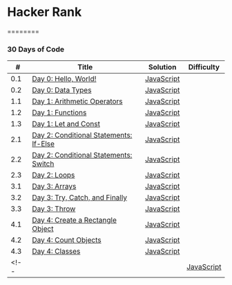 # Hacker Rank
========

### 30 Days of Code


| # | Title | Solution | Difficulty |
|---| ----- | -------- | ---------- |
|0.1|[Day 0: Hello, World!](https://www.hackerrank.com/challenges/js10-hello-world/problem) | [JavaScript](Day01.js)|
|0.2|[Day 0: Data Types](https://www.hackerrank.com/challenges/js10-data-types/problem) | [JavaScript](Day02.js)|
|1.1|[Day 1: Arithmetic Operators](https://www.hackerrank.com/challenges/js10-arithmetic-operators/problem) | [JavaScript](Day11.js)|
|1.2|[Day 1: Functions](https://www.hackerrank.com/challenges/js10-function/problem) | [JavaScript](Day12.js)|
|1.3|[Day 1: Let and Const](https://www.hackerrank.com/challenges/js10-let-and-const/problem) | [JavaScript](Day13.js)|
|2.1|[Day 2: Conditional Statements: If-Else](https://www.hackerrank.com/challenges/js10-if-else/problem) | [JavaScript](Day21.js)|
|2.2|[Day 2: Conditional Statements: Switch](https://www.hackerrank.com/challenges/js10-switch/problem) | [JavaScript](Day22.js)|
|2.3|[Day 2: Loops](https://www.hackerrank.com/challenges/js10-loops/problem) | [JavaScript](Day23.js)|
|3.1|[Day 3: Arrays](https://www.hackerrank.com/challenges/js10-arrays/problem) | [JavaScript](Day31.js)|
|3.2|[Day 3: Try, Catch, and Finally](https://www.hackerrank.com/challenges/js10-try-catch-and-finally/problem) | [JavaScript](Day32.js)|
|3.3|[Day 3: Throw](https://www.hackerrank.com/challenges/js10-throw/problem) | [JavaScript](Day33.js)|
|4.1|[Day 4: Create a Rectangle Object](https://www.hackerrank.com/challenges/js10-objects/problem) | [JavaScript](Day41.js)|
|4.2|[Day 4: Count Objects](https://www.hackerrank.com/challenges/js10-count-objects/problem) | [JavaScript](Day42.js)|
|4.3|[Day 4: Classes](https://www.hackerrank.com/challenges/js10-class/problem) | [JavaScript](Day43.js)|
<!-- ||[]() | [JavaScript]()| -->